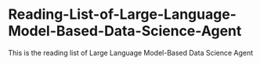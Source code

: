 # Reading-List-of-Large-Language-Model-Based-Data-Science-Agent
This is the reading list of Large Language Model-Based Data Science Agent
